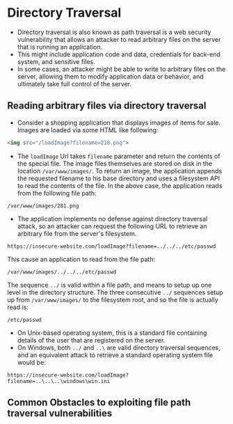 # Directory Traversal

* Directory traversal is also known as path traversal is a web security vulnerability that allows an attacker to read arbitrary files on the server that is running an application.
* This might include application code and data, credentials for back-end system, and sensitive files.
* In some cases, an attacker might be able to write to arbitrary files on the server, allowing them to modify application data or behavior, and ultimately take full control of the server.

## Reading arbitrary files via directory traversal
* Consider a shopping application that displays images of items for sale. Images are loaded via some HTML like following: 

```html
<img src="/loadImage?filename=218.png">
```

* The `loadImage` Url takes `filename` parameter and return the contents of the special file. The image files themselves are stored on disk in the location `/var/www/images/`. To return an image, the application appends the requested filename to his base directory and uses a filesystem API to read the contents of the file. In the above case, the application reads from the following file path:

```plain
/var/www/images/281.png
```

* The application implements no defense against directory traversal attack, so an attacker can request the following URL to retrieve an arbitrary file from the server's filesystem.

```plain
https://insecure-website.com/loadImage?filename=../../../etc/passwd
```
This cause an application to read from the file path:

```plain
/var/www/images/../../../etc/passwd
```
The sequence `../` is valid within a file path, and means to setup up one level in the directory structure. The three consecutive `../` sequences setup up from `/var/www/images/` to the filesystem root, and so the file is actually read is:

```plain
/etc/passwd
```

* On Unix-based operating system, this is a standard file containing details of the user that are registered on the server.
* On Windows, both `../` and `..\` are valid directory traversal sequences, and an equivalent attack to retrieve a standard operating system file would be:

```plain
https://insecure-website.com/loadImage?filename=..\..\..\windows\win.ini
```

## Common Obstacles to exploiting file path traversal vulnerabilities


